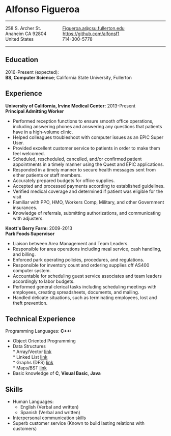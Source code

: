  Alfonso Figueroa
============

-------------------     ----------------------------  
258 S. Archer St. &nbsp; &nbsp; &nbsp; &nbsp; &nbsp; &nbsp; &nbsp; &nbsp; Figueroa.a@csu.fullerton.edu  
Anaheim CA 92804 &nbsp; &nbsp; &nbsp; &nbsp; &nbsp; &nbsp; https://github.com/alfonsf1  
United States &nbsp; &nbsp; &nbsp; &nbsp; &nbsp; &nbsp; &nbsp; &nbsp; &nbsp; &nbsp; &nbsp; 714-300-5778  
-------------------     ----------------------------  
Education
---------  
2016-Present (expected):    
**BS, Computer Science**; California State University, Fullerton  

Experience
----------
**University of California, Irvine Medical Center:** 2013-Present  
**Principal Admitting Worker**
* Performed reception functions to ensure smooth office operations, including answering phones and answering any questions that patients have in a high-volume clinic. 
* Helped colleagues troubleshoot with computer issues as an EPIC Super User. 
* Provided excellent customer service to patients in order to make them feel welcomed.
* Scheduled, rescheduled, cancelled, and/or confirmed patient appointments in a timely manner using the Quest and EPIC applications.
* Responded in a timely manner to secure health messages sent from either patients or staff members. 
* Accurately prepared budgets for office supplies.
* Accepted and processed payments according to established guidelines.
* Verified medical coverage and determined if patient was eligible for the visit
* Familiar with PPO, HMO, Workers Comp, Military, and other Government insurances. 
* Knowledge of referrals, submitting authorizations, and communicating with adjusters. 

**Knott's Berry Farm:** 2009-2013    
**Park Foods Supervisor**  
* Liaison between Area Management and Team Leaders.
* Responsible for area operations including meal service, cash handling, and billing.
* Enforced park operating policies, procedures, and regulations.
* Responsible for inventory count and ordering supplies off AS400 computer system. 
* Accountable for scheduling guest service associates and team leaders accordingly to labor budgets. 
* Performed general clerical tasks including scheduling meetings with employees, creating spreadsheets, documents, and mailing.
* Handled delicate situations, such as terminating employees, lost and theft prevention.

Technical Experience
--------------------
Programming Languages: **C++:**  
* Object Oriented Programming
* Data Structures  
	  * Array/Vector [link](https://github.com/alfonsf1/gradeListRoseter-Array)  
	  * Linked List [link](https://github.com/alfonsf1/packageTracking-Linked-List)  
	  * Graphs (DFS) [link](https://github.com/alfonsf1/gameCollection-graphDFS)  
	  * Maps/BST [link](https://github.com/alfonsf1/universalProductCode-mapBST)  
* Basic knowledge of **C**, **Visual Basic**, **Java**  
  
Skills  
--------------------
* Human Languages:
     * English (Verbal and written)  
     * Spanish (Verbal and written)  
* Interpersonal communication skills  
* Superb customer service (Known to build lasting relations with customers)
